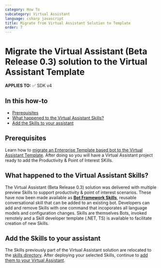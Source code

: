 ```yaml
---
category: How To
subcategory: Virtual Assistant
language: csharp javascript
title: Migrate from Virtual Assistant Solution to Template
order: 7
---
```


# Migrate the Virtual Assistant (Beta Release 0.3) solution to the Virtual Assistant Template

**APPLIES TO:** ✅ SDK v4

## In this how-to

- [Prerequisites](#prerequisites)
- [What happened to the Virtual Assistant Skills?](#what-happened)
- [Add the Skills to your assistant](#add-the-skills)

## Prerequisites

Learn how to [migrate an Enterprise Template based bot to the Virtual Assistant Template](./ettovamigration.md). After doing so you will have a Virtual Assistant project ready to add the Productivity & Point of Interest SKills.

## What happened to the Virtual Assistant Skills?

The Virtual Assistant (Beta Release 0.3) solution was delivered with multiple preview Skills to support productivity & point of interest scenarios. These have now been made available as [**Bot Framework Skills**](../../../overview/skills.md), reusable conversational skill that can be added to an existing bot. Developers can add and remove Skills with one command that incoporates all language models and configuration changes. Skills are themselves Bots, invoked remotely and a Skill developer template (.NET, TS) is available to facilitate creation of new Skills.

## Add the Skills to your assistant

The Skills previously part of the Virtual Assistant solution are relocated to the [skills directory](../../../../skills/src/csharp/). After deploying your selected Skills, continue to [add them to your Virtual Assistant](../../skills/botskills.md#Connect-Skills).